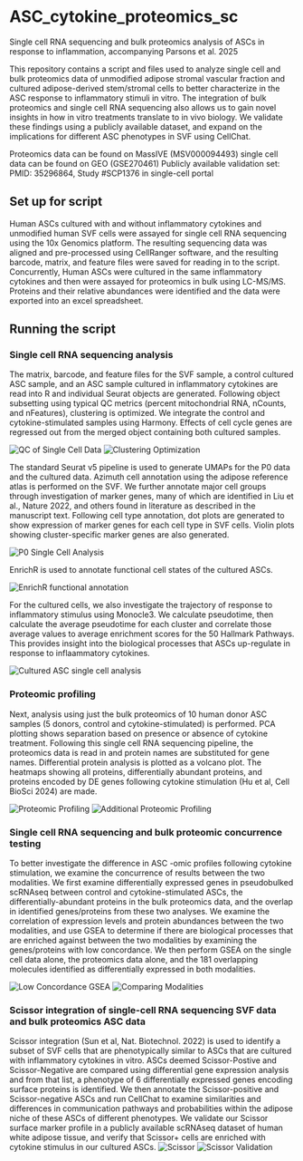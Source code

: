 # ASC_cytokine_proteomics_sc
Single cell RNA sequencing and bulk proteomics analysis of ASCs in response to inflammation, accompanying Parsons et al. 2025

This repository contains a script and files used to analyze single cell and bulk proteomics data of unmodified adipose stromal vascular fraction and cultured adipose-derived stem/stromal cells to better characterize in the ASC response to inflammatory stimuli in vitro. The integration of bulk proteomics and single cell RNA sequencing also allows us to gain novel insights in how in vitro treatments translate to in vivo biology. We validate these findings using a publicly available dataset, and expand on the implications for different ASC phenotypes in SVF using CellChat.

Proteomics data can be found on MassIVE (MSV000094493)
single cell data can be found on GEO (GSE270461)
Publicly available validation set: PMID: 35296864, Study #SCP1376 in single-cell portal

## Set up for script
Human ASCs cultured with and without inflammatory cytokines and unmodified human SVF cells were assayed for single cell RNA sequencing using the 10x Genomics platform. The resulting sequencing data was aligned and pre-processed using CellRanger software, and the resulting barcode, matrix, and feature files were saved for reading in to the script. Concurrently, Human ASCs were cultured in the same inflammatory cytokines and then were assayed for proteomics in bulk using LC-MS/MS. Proteins and their relative abundances were identified and the data were exported into an excel spreadsheet.

## Running the script
### Single cell RNA sequencing analysis
The matrix, barcode, and feature files for the SVF sample, a control cultured ASC sample, and an ASC sample cultured in inflammatory cytokines are read into R and individual Seurat objects are generated. Following object subsetting using typical QC metrics (percent mitochondrial RNA, nCounts, and nFeatures), clustering is optimized. We integrate the control and cytokine-stimulated samples using Harmony. Effects of cell cycle genes are regressed out from the merged object containing both cultured samples. 

![QC of Single Cell Data](https://github.com/user-attachments/assets/9a830e36-ba8b-470e-8316-0d685da5fd97)
![Clustering Optimization](https://github.com/user-attachments/assets/66c8a618-a68a-4971-8ee3-f749b3e7078d)

The standard Seurat v5 pipeline is used to generate UMAPs for the P0 data and the cultured data. Azimuth cell annotation using the adipose reference atlas is performed on the SVF. We further annotate major cell groups through investigation of marker genes, many of which are identified in Liu et al., Nature 2022, and others found in literature as described in the manuscript text. Following cell type annotation, dot plots are generated to show expression of marker genes for each cell type in SVF cells. Violin plots showing cluster-specific marker genes are also generated.

![P0 Single Cell Analysis](https://github.com/user-attachments/assets/01953eaa-44f0-4d17-b6ec-1912060dc02f)

EnrichR is used to annotate functional cell states of the cultured ASCs.

![EnrichR functional annotation](https://github.com/user-attachments/assets/58cc2034-0e09-4379-bc1d-8ad9795f4995)

For the cultured cells, we also investigate the trajectory of response to inflammatory stimulus using Monocle3. We calculate pseudotime, then calculate the average pseudotime for each cluster and correlate those average values to average enrichment scores for the 50 Hallmark Pathways. This provides insight into the biological processes that ASCs up-regulate in response to inflaammatory cytokines.

![Cultured ASC single cell analysis](https://github.com/user-attachments/assets/109090ed-5eb0-40da-b91f-85aa3a68554c)

### Proteomic profiling
Next, analysis using just the bulk proteomics of 10 human donor ASC samples (5 donors, control and cytokine-stimulated) is performed. PCA plotting shows separation based on presence or absence of cytokine treatment. Following this single cell RNA sequencing pipeline, the proteomics data is read in and protein names are substituted for gene names. Differential protein analysis is plotted as a volcano plot. The heatmaps showing all proteins, differentially abundant proteins, and proteins encoded by DE genes following cytokine stimulation (Hu et al, Cell BioSci 2024) are made.

![Proteomic Profiling](https://github.com/user-attachments/assets/3f4ef0e7-74fc-4a81-80a9-8f40f985bb5d)
![Additional Proteomic Profiling](https://github.com/user-attachments/assets/e4c20716-48f8-49a6-a0c9-66cca4c4fd69)

### Single cell RNA sequencing and bulk proteomic concurrence testing
To better investigate the difference in ASC -omic profiles following cytokine stimulation, we examine the concurrence of results between the two modalities. We first examine differentially expressed genes in pseudobulked scRNAseq between control and cytokine-stimulated ASCs, the differentially-abundant proteins in the bulk proteomics data, and the overlap in identified genes/proteins from these two analyses. We examine the correlation of expression levels and protein abundances between the two modalities, and use GSEA to determine if there are biological processes that are enriched against between the two modalities by examining the genes/proteins with low concordance. We then perform GSEA on the single cell data alone, the proteomics data alone, and the 181 overlapping molecules identified as differentially expressed in both modalities.

![Low Concordance GSEA](https://github.com/user-attachments/assets/929aa00f-2c70-45c1-99d8-c690e9059dec)
![Comparing Modalities](https://github.com/user-attachments/assets/8fb77e6f-024c-4cb6-8a15-b24038d3070b)

### Scissor integration of single-cell RNA sequencing SVF data and bulk proteomics ASC data
Scissor integration (Sun et al, Nat. Biotechnol. 2022) is used to identify a subset of SVF cells that are phenotypically similar to ASCs that are cultured with inflammatory cytokines in vitro. ASCs deemed Scissor-Postive and Scissor-Negative are compared using differential gene expression analysis and from that list, a phenotype of 6 differentially expressed genes encoding surface proteins is identified. We then annotate the Scissor-positive and Scissor-negative ASCs and run CellChat to examine similarities and differences in communication pathways and probabilities within the adipose niche of these ASCs of different phenotypes. We validate our Scissor surface marker profile in a publicly available scRNAseq dataset of human white adipose tissue, and verify that Scissor+ cells are enriched with cytokine stimulus in our cultured ASCs.
![Scissor](https://github.com/user-attachments/assets/3273b934-03aa-4181-89d0-a7e161889638)
![Scissor Validation](https://github.com/user-attachments/assets/24fa9550-492e-43f9-9bd7-f4a3d48a35fe)
